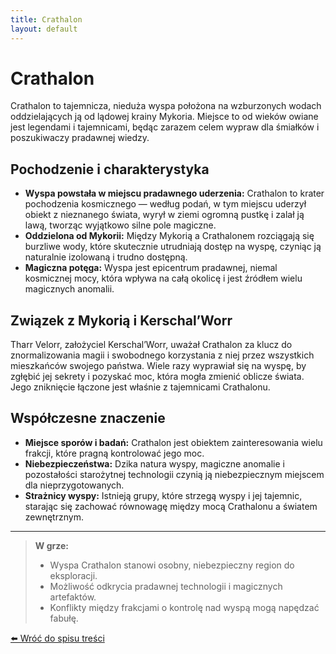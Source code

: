 ```yaml
---
title: Crathalon
layout: default
---
```


# Crathalon

Crathalon to tajemnicza, nieduża wyspa położona na wzburzonych wodach oddzielających ją od lądowej krainy Mykoria. Miejsce to od wieków owiane jest legendami i tajemnicami, będąc zarazem celem wypraw dla śmiałków i poszukiwaczy pradawnej wiedzy.

## Pochodzenie i charakterystyka

- **Wyspa powstała w miejscu pradawnego uderzenia:** Crathalon to krater pochodzenia kosmicznego — według podań, w tym miejscu uderzył obiekt z nieznanego świata, wyrył w ziemi ogromną pustkę i zalał ją lawą, tworząc wyjątkowo silne pole magiczne.  
- **Oddzielona od Mykorii:** Między Mykorią a Crathalonem rozciągają się burzliwe wody, które skutecznie utrudniają dostęp na wyspę, czyniąc ją naturalnie izolowaną i trudno dostępną.  
- **Magiczna potęga:** Wyspa jest epicentrum pradawnej, niemal kosmicznej mocy, która wpływa na całą okolicę i jest źródłem wielu magicznych anomalii.

## Związek z Mykorią i Kerschal’Worr

Tharr Velorr, założyciel Kerschal’Worr, uważał Crathalon za klucz do znormalizowania magii i swobodnego korzystania z niej przez wszystkich mieszkańców swojego państwa. Wiele razy wyprawiał się na wyspę, by zgłębić jej sekrety i pozyskać moc, która mogła zmienić oblicze świata. Jego zniknięcie łączone jest właśnie z tajemnicami Crathalonu.

## Współczesne znaczenie

- **Miejsce sporów i badań:** Crathalon jest obiektem zainteresowania wielu frakcji, które pragną kontrolować jego moc.  
- **Niebezpieczeństwa:** Dzika natura wyspy, magiczne anomalie i pozostałości starożytnej technologii czynią ją niebezpiecznym miejscem dla nieprzygotowanych.  
- **Strażnicy wyspy:** Istnieją grupy, które strzegą wyspy i jej tajemnic, starając się zachować równowagę między mocą Crathalonu a światem zewnętrznym.

---

> **W grze:**  
> - Wyspa Crathalon stanowi osobny, niebezpieczny region do eksploracji.  
> - Możliwość odkrycia pradawnej technologii i magicznych artefaktów.  
> - Konflikty między frakcjami o kontrolę nad wyspą mogą napędzać fabułę.



[⬅️ Wróć do spisu treści](../index.md)
